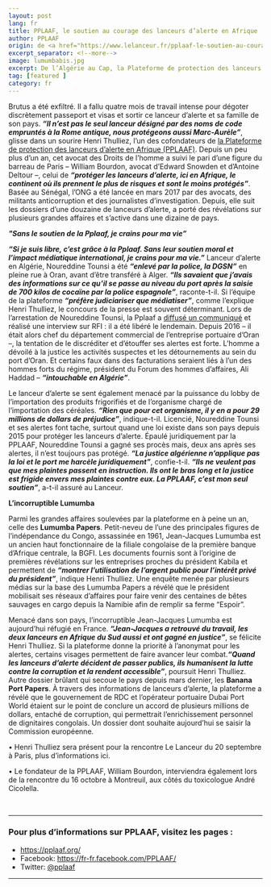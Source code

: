 ```yaml
---
layout: post
lang: fr
title: PPLAAF, le soutien au courage des lanceurs d’alerte en Afrique
author: PPLAAF
origin: de <a href="https://www.lelanceur.fr/pplaaf-le-soutien-au-courage-des-lanceurs-dalerte-en-afrique/" target="_blank">Le Lanceur</a>
excerpt_separator: <!--more-->
image: lumumbabis.jpg
excerpt: De l’Algérie au Cap, la Plateforme de protection des lanceurs d’alerte en Afrique (PPLAAF) offre un soutien juridique, moral et financier aux citoyens dont les révélations font trembler les plus hauts dignitaires du continent.
tag: [featured ]
category: fr
---
```


Brutus a été exfiltré. Il a fallu quatre mois de travail intense pour dégoter discrètement passeport et visas et sortir ce lanceur d’alerte et sa famille de son pays. ***“Il n’est pas le seul lanceur désigné par des noms de code empruntés à la Rome antique, nous protégeons aussi Marc-Aurèle”***, glisse dans un sourire Henri Thulliez, l’un des cofondateurs de [la Plateforme de protection des lanceurs d’alerte en Afrique (PPLAAF)](https://pplaaf.org/fr/). Depuis un peu plus d’un an, cet avocat des Droits de l’homme a suivi le pari d’une figure du barreau de Paris – William Bourdon, avocat d’Edward Snowden et d’Antoine Deltour –, celui de ***“protéger les lanceurs d’alerte, ici en Afrique, le continent où ils prennent le plus de risques et sont le moins protégés”***. Basée au Sénégal, l’ONG a été lancée en mars 2017 par des avocats, des militants anticorruption et des journalistes d’investigation. Depuis, elle suit les dossiers d’une douzaine de lanceurs d’alerte, a porté des révélations sur plusieurs grandes affaires et s’active dans une dizaine de pays.

***"Sans le soutien de la Pplaaf, je crains pour ma vie”***

 

***“Si je suis libre, c’est grâce à la Pplaaf. Sans leur soutien moral et l’impact médiatique international, je crains pour ma vie.”*** Lanceur d’alerte en Algérie, Noureddine Tounsi a été ***“enlevé par la police, la DGSN”*** en pleine rue à Oran, avant d’être transféré à Alger. ***“Ils savaient que j’avais des informations sur ce qu’il se passe au niveau du port après la saisie de 700 kilos de cocaïne par la police espagnole”***, raconte-t-il. Si l’équipe de la plateforme ***“préfère judiciariser que médiatiser”***, comme l’explique Henri Thulliez, le concours de la presse est souvent déterminant. Lors de l’arrestation de Noureddine Tounsi, la Pplaaf a [diffusé un communiqué](https://pplaaf.org/fr/2018/06/02/algerie-arrestations-lanceur-etjournaliste.html) et réalisé une interview sur RFI : il a été libéré le lendemain. Depuis 2016 – il était alors chef du département commercial de l’entreprise portuaire d’Oran –, la tentation de le discréditer et d’étouffer ses alertes est forte. L’homme a dévoilé à la justice les activités suspectes et les détournements au sein du port d’Oran. Et certains faux dans des facturations seraient liés à l’un des hommes forts du régime, président du Forum des hommes d’affaires, Ali Haddad – ***“intouchable en Algérie”***.

Le lanceur d’alerte se sent également menacé par la puissance du lobby de l’importation des produits frigorifiés et de l’organisme chargé de l’importation des céréales. ***“Rien que pour cet organisme, il y en a pour 29 millions de dollars de préjudice”***, indique-t-il. Licencié, Noureddine Tounsi et ses alertes font tache, surtout quand une loi existe dans son pays depuis 2015 pour protéger les lanceurs d’alerte. Épaulé juridiquement par la PPLAAF, Noureddine Tounsi a gagné ses procès mais, deux ans après ses alertes, il n’est toujours pas protégé. ***“La justice algérienne n’applique pas la loi et le port me harcèle juridiquement”***, confie-t-il. ***“Ils ne veulent pas que mes plaintes passent en instruction. Ils ont le bras long et la justice est frigide envers mes plaintes contre eux. La PPLAAF, c’est mon seul soutien”***, a-t-il assuré au Lanceur.

**L’incorruptible Lumumba**

Parmi les grandes affaires soulevées par la plateforme en à peine un an, celle des **Lumumba Papers**. Petit-neveu de l’une des principales figures de l’indépendance du Congo, assassinée en 1961, Jean-Jacques Lumumba est un ancien haut fonctionnaire de la filiale congolaise de la première banque d’Afrique centrale, la BGFI. Les documents fournis sont à l’origine de premières révélations sur les entreprises proches du président Kabila et permettent de ***“montrer l’utilisation de l’argent public pour l’intérêt privé du président”***, indique Henri Thulliez. Une enquête menée par plusieurs médias sur la base des Lumumba Papers a révélé que le président mobilisait ses réseaux d’affaires pour faire venir des centaines de bêtes sauvages en cargo depuis la Namibie afin de remplir sa ferme “Espoir”.

Menacé dans son pays, l’incorruptible Jean-Jacques Lumumba est aujourd’hui réfugié en France. ***“Jean-Jacques a retrouvé du travail, les deux lanceurs en Afrique du Sud aussi et ont gagné en justice”***, se félicite Henri Thulliez. Si la plateforme donne la priorité à l’anonymat pour les alertes, certains visages permettent de faire avancer leur combat.***“Quand les lanceurs d’alerte décident de passer publics, ils humanisent la lutte contre la corruption et la rendent accessible”***, poursuit Henri Thulliez. Autre dossier brûlant qui secoue le pays depuis mars dernier, les **Banana Port Papers**. À travers des informations de lanceurs d’alerte, la plateforme a révélé que le gouvernement de RDC et l’opérateur portuaire Dubai Port World étaient sur le point de conclure un accord de plusieurs millions de dollars, entaché de corruption, qui permettrait l’enrichissement personnel de dignitaires congolais. Un dossier dont souhaite aujourd’hui se saisir la Commission européenne.

• Henri Thulliez sera présent pour la rencontre Le Lanceur du 20 septembre à Paris, plus d’informations ici.

• Le fondateur de la PPLAAF, William Bourdon, interviendra également lors de la rencontre du 16 octobre à Montreuil, aux côtés du toxicologue André Cicolella.

<br>

--------

### Pour plus d’informations sur PPLAAF, visitez les pages :
- <https://pplaaf.org/>
- Facebook: <https://fr-fr.facebook.com/PPLAAF/>
- Twitter: [@pplaaf](https://twitter.com/pplaaf)

--------------
